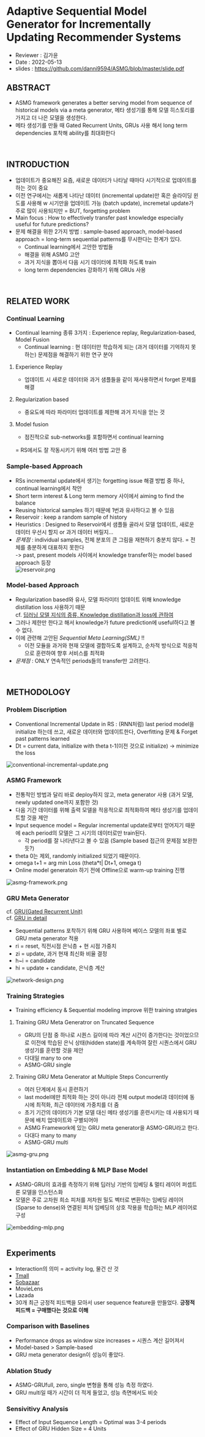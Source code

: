 # Adaptive Sequential Model Generator for Incrementally Updating Recommender Systems      

* Reviewer : 김가윤   
* Date : 2022-05-13   
* slides : https://github.com/danni9594/ASMG/blob/master/slide.pdf
   
## ABSTRACT   
* ASMG framework generates a better serving model from sequence of historical models via a meta generator, 메타 생성기를 통해 모델 히스토리를 가지고 더 나은 모델을 생성한다.   
* 메타 생성기를 만들 때 Gated Recurrent Units, GRUs 사용 해서 long term dependencies 포착해 ability를 최대화한다   
</br>

## INTRODUCTION   
* 업데이트가 중요해진 요즘, 새로운 데이터가 나타날 때마다 시기적으로 업데이트를 하는 것이 중요   
* 이전 연구에서는 새롭게 나타난 데이터 (incremental update)만 혹은 슬라이딩 윈도를 사용해 w 시기만을 업데이트 가능 (batch update), incremetal update가 주로 많이 사용되지만 = BUT, forgetting problem   
* Main focus : How to effectively transfer past knowledge especially useful for future predictions?   
* 문제 해결을 위한 2가지 방법 : sample-based approach, model-based approach = long-term sequential patterns를 무시한다는 한계가 있다.    
    * Continual learning에서 고안한 방법들
    * 해결을 위해 ASMG 고안
    * 과거 지식을 뽑아서 다음 시기 데이터에 최적화 하도록 train   
    * long term dependencies 강화하기 위해 GRUs 사용   

</br>   

## RELATED WORK   
### Continual Learning   
* Continual learning 종류 3가지 : Experience replay, Regularization-based, Model Fusion    
    * Continual learning : 현 데이터만 학습하게 되는 (과거 데이터를 기억하지 못하는) 문제점을 해결하기 위한 연구 분야
1. Experience Replay    
    *  업데이트 시 새로운 데이터와 과거 샘플들을 같이 재사용하면서 forget 문제를 해결    
2. Regularization based   
    * 중요도에 따라 파라미터 업데이트를 제한해 과거 지식을 얻는 것    
3. Model fusion    
    * 점진적으로 sub-networks를 포함하면서 continual learning   


    = RS에서도 잘 작동시키기 위해 여러 방법 고안 중

### Sample-based Approach   
* RSs incremental update에서 생기는 forgetting issue 해결 방법 중 하나, continual learning에서 착안   
* Short term interest & Long term memory 사이에서 aiming to find the balance
* Reusing historical samples 하기 때문에 1번과 유사하다고 볼 수 있음   
* Reservoir : keep a random sample of history
* Heuristics : Designed to Reservoir에서 샘플들 골라서 모델 업데이트, 새로운 데이터 우선시 할지 or 과거 데이터 버릴지...    
* *문제점* : individual samples, 전체 분포의 큰 그림을 재현하기 충분치 않다. = 전체를 충분하게 대표하지 못한다   
    -> past, present models 사이에서 knowledge transfer하는 model based approach 등장   
![reservoir.png](reservoir.png)   

### Model-based Approach   
* Regularization based와 유사, 모델 파라미터 업데이트 위해 knowledge distillation loss 사용하기 때문   
    cf. [딥러닝 모델 지식의 증류, Knowledge distillation과 loss에 관하여](https://baeseongsu.github.io/posts/knowledge-distillation/)
* 그러나 제한만 한다고 해서 knowledge가 future prediction에 useful하다고 볼 수 없다.   
* 이에 관련해 고안된 *Sequential Meta Learning(SML)* !!   
    - 이전 모듈을 과거와 현재 모델에 결합하도록 설계하고, 순차적 방식으로 적응적으로 훈련하여 향후 서비스를 최적화   
* *문제점* : ONLY 연속적인 periods들의 transfer만 고려한다.   
</br>

## METHODOLOGY   
### Problem Discription   
* Conventional Incremental Update in RS : (RNN처럼) last period model을 initialize 하는데 쓰고, 새로운 데이터와 업데이트한다, Overfitting 문제 & Forget past patterns learned   
* Dt = current data, initialize with theta t-1(이전 것으로 initialize) -> minimize the loss

![conventional-incremental-update.png](conventional-incremental-update.png)
   

### ASMG Framework   
* 전통적인 방법과 달리 바로 deploy하지 않고, meta generator 사용 (과거 모델, newly updated one까지 포함한 것)   
* 다음 기간 데이터를 위해 출력 모델을 적응적으로 최적화하여 메타 생성기를 업데이트할 것을 제안   
* Input sequence model = Regular incremental update로부터 얻어지기 때문에 each period의 모델은 그 시기의 데이터로만 train된다.   
    * 각 period를 잘 나타낸다고 볼 수 있음 (Sample based 접근의 문제점 보완한듯?)   
* theta 0는 제외, randomly initialized 되었기 때문이다.
* omega t+1 = arg min Loss (theta*t| Dt+1, omega t)   
* Online model generatoin 하기 전에 Offline으로 warm-up training 진행

![asmg-framework.png](asmg-framework.png)

### GRU Meta Generator   
cf. [GRU(Gated Recurrent Unit)](https://wikidocs.net/22889)   
cf. [GRU in detail](https://yjjo.tistory.com/18)    
* Sequential patterns 포착하기 위해 GRU 사용하며 베이스 모델의 좌표 별로 GRU meta generator 적용   
* ri = reset, 직전시점 은닉층 + 현 시점 가중치   
* zi = update, 과거 현재 최신화 비율 결정   
* h~i = candidate   
* hi = update + candidate, 은닉층 계산   


![network-design.png](network-design.png)

### Training Strategies  
- Training efficiency & Sequential modeling improve 위한 training stratgies 
1. Training GRU Meta Generatror on Truncated Sequence   
    * GRU의 단점 중 하나로 시퀀스 길이에 따라 계산 시간이 증가한다는 것이었으므로 이전에 학습된 은닉 상태(hidden state)를 계속하여 잘린 시퀀스에서 GRU 생성기를 훈련할 것을 제안   
    * 다대일 many to one
    * ASMG-GRU single   

2. Training GRU Meta Generator at Multiple Steps Concurrently   
    * 여러 단계에서 동시 훈련하기   
    * last model에만 최적화 하는 것이 아니라 전체 output model과 데이터에 동시에 최적화, 최근 데이터에 가중치를 더 줌   
    * 초기 기간의 데이터가 기본 모델 대신 메타 생성기를 훈련시키는 데 사용되기 때문에 배치 업데이트와 구별되어야   
    * ASMG Framework에 있는 GRU meta generator을 ASMG-GRU라고 한다.   
    * 다대다 many to many
    * ASMG-GRU multi   

![asmg-gru.png](asmg-gru.png)   

### Instantiation on Embedding & MLP Base Model   
* ASMG-GRU의 효과를 측정하기 위해 딥러닝 기반의 임베딩 & 멀티 레이어 퍼셉트론 모델을 인스턴스화   
* 모델은 주로 고차원 희소 피처를 저차원 밀도 벡터로 변환하는 임베딩 레이어(Sparse to dense)와 연결된 피처 임베딩의 상호 작용을 학습하는 MLP 레이어로 구성   

![embedding-mlp.png](embedding-mlp.png)    
</br>

## Experiments   
* Interaction의 의미 = activity log, 물건 산 것   
* [Tmall](https://tianchi.aliyun.com/dataset/dataDetail?dataId=42)   
* [Sobazaar](https://github.com/hainguyen-telenor/Learning-to-rank-from-implicit-feedback)   
* MovieLens   
* Lazada   
* 30개 최근 긍정적 피드백을 모아서 user sequence feature을 만들었다. **긍정적 피드백 = 구매했다는 것으로 이해**   

### Comparison with Baselines   
* Performance drops as window size increases = 시퀀스 계산 길어져서   
* Model-based > Sample-based   
* GRU meta generator design이 성능이 좋았다.   

### Ablation Study   
* ASMG-GRUfull, zero, single 변형을 통해 성능 측정 하였다.   
* GRU multi일 때가 시간이 더 적게 들었고, 성능 측면에서도 비슷   

### Sensivitivy Analysis   
* Effect of Input Sequence Length = Optimal was 3-4 periods   
* Effect of GRU Hidden Size = 4 Units
